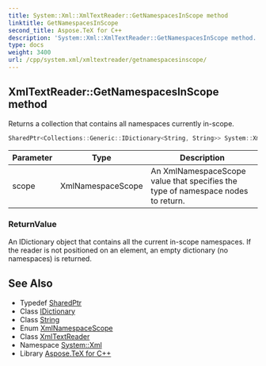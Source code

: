 ```yaml
---
title: System::Xml::XmlTextReader::GetNamespacesInScope method
linktitle: GetNamespacesInScope
second_title: Aspose.TeX for C++
description: 'System::Xml::XmlTextReader::GetNamespacesInScope method. Returns a collection that contains all namespaces currently in-scope in C++.'
type: docs
weight: 3400
url: /cpp/system.xml/xmltextreader/getnamespacesinscope/
---
```

## XmlTextReader::GetNamespacesInScope method


Returns a collection that contains all namespaces currently in-scope.

```cpp
SharedPtr<Collections::Generic::IDictionary<String, String>> System::Xml::XmlTextReader::GetNamespacesInScope(XmlNamespaceScope scope) override
```


| Parameter | Type | Description |
| --- | --- | --- |
| scope | XmlNamespaceScope | An XmlNamespaceScope value that specifies the type of namespace nodes to return. |

### ReturnValue

An IDictionary object that contains all the current in-scope namespaces. If the reader is not positioned on an element, an empty dictionary (no namespaces) is returned.

## See Also

* Typedef [SharedPtr](../../../system/sharedptr/)
* Class [IDictionary](../../../system.collections.generic/idictionary/)
* Class [String](../../../system/string/)
* Enum [XmlNamespaceScope](../../xmlnamespacescope/)
* Class [XmlTextReader](../)
* Namespace [System::Xml](../../)
* Library [Aspose.TeX for C++](../../../)
